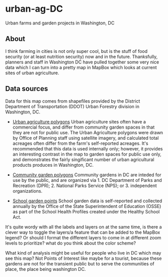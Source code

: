 # urban-ag-DC
Urban farms and garden projects in Washington, DC

## About 
I think farming in cities is not only super cool, but is the stuff of food security (or at least nutrition security) now and in the future. Thanksfully, planners and staff in Washington DC have pulled together some very nice data which I can turn into a pretty map in MapBox which looks at current sites of urban agriculture. 

## Data sources 
Data for this map comes from shapefiles provided by the District Department of Transportation (DDOT) Urban Forestry division in Washington, DC. 
* [Urban agriculture polygons](https://urban-forestry-dcgis.opendata.arcgis.com/datasets/urban-agriculture-areas-polygons)
    Urban agriculture sites often have a commercial focus, and differ from community garden spaces in that they are not for public use. The Urban Agriculture polygons were drawn by Office of Planning staff using satellite imagery, and calculated total acreages often differ from the farm's self-reported acreages. It's recommended that this data is used internally only; however, it provides an interesting contrast in the map to garden spaces for public use only, and demonstrates the fairly singificant number of urban agricultural products produces in Washington, DC. 

* [Community garden polygons](https://urban-forestry-dcgis.opendata.arcgis.com/datasets/community-gardens-polygons)
    Community gardens in DC are inteded for use by the public, and are organized via 1. DC Department of Parks and Recreation (DPR); 2. National Parks Service (NPS); or 3. independent organizations.

* [School garden points](https://urban-forestry-dcgis.opendata.arcgis.com/datasets/school-gardens)
    School garden data is self-reported and collected annually by the Office of the State Superintendent of Education (OSSE) as part of the School Health Profiles created under the Healthy School Act. 

It's quite wordy with all the labels and layers on at the same time, is there a clever way to toggle the layers/a feature that can be added to the MapBox legend? Or should I format the different layers to come in at different zoom levels to prioritize? what do you think about the color scheme?

What kind of analysis might be useful for people who live in DC which may see this map? Not Points of Interest like maybe for a tourist, because these gardens are not for the transient public but to serve the communities of place, the place being washington DC.
